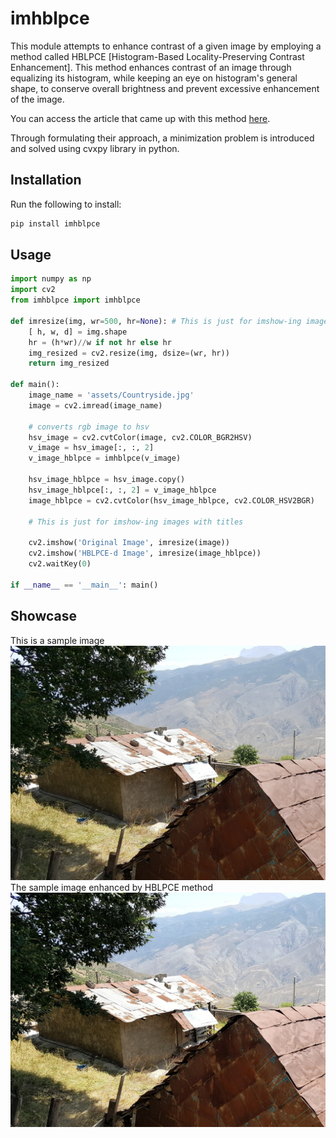 # imhblpce
This module attempts to enhance contrast of a given image by employing a method called HBLPCE [Histogram-Based Locality-Preserving Contrast Enhancement]. This method enhances contrast of an image through equalizing its histogram, while keeping an eye on histogram's general shape, to conserve overall brightness and prevent excessive enhancement of the image.  

You can access the article that came up with this method [here](https://www.researchgate.net/publication/272424815_Histogram-Based_Locality-Preserving_Contrast_Enhancement).  

Through formulating their approach, a minimization problem is introduced and solved using cvxpy library in python.

## Installation

Run the following to install:

```python
pip install imhblpce
```

## Usage

```python
import numpy as np
import cv2
from imhblpce import imhblpce

def imresize(img, wr=500, hr=None): # This is just for imshow-ing images with titles
    [ h, w, d] = img.shape
    hr = (h*wr)//w if not hr else hr
    img_resized = cv2.resize(img, dsize=(wr, hr))
    return img_resized

def main():
    image_name = 'assets/Countryside.jpg'
    image = cv2.imread(image_name)

    # converts rgb image to hsv
    hsv_image = cv2.cvtColor(image, cv2.COLOR_BGR2HSV)
    v_image = hsv_image[:, :, 2]
    v_image_hblpce = imhblpce(v_image)
    
    hsv_image_hblpce = hsv_image.copy()
    hsv_image_hblpce[:, :, 2] = v_image_hblpce
    image_hblpce = cv2.cvtColor(hsv_image_hblpce, cv2.COLOR_HSV2BGR)

    # This is just for imshow-ing images with titles

    cv2.imshow('Original Image', imresize(image))
    cv2.imshow('HBLPCE-d Image', imresize(image_hblpce))
    cv2.waitKey(0)
    
if __name__ == '__main__': main()
```

## Showcase
This is a sample image
![Countryside.jpg Image](https://raw.githubusercontent.com/Mamdasn/imhblpce/main/assets/Countryside.jpg "Countryside.jpg Image")
The sample image enhanced by HBLPCE method
![Countryside-imhblpce.jpg Image](https://raw.githubusercontent.com/Mamdasn/imhblpce/main/assets/Countryside-imhblpce.jpg "Countryside-imhblpce.jpg")
